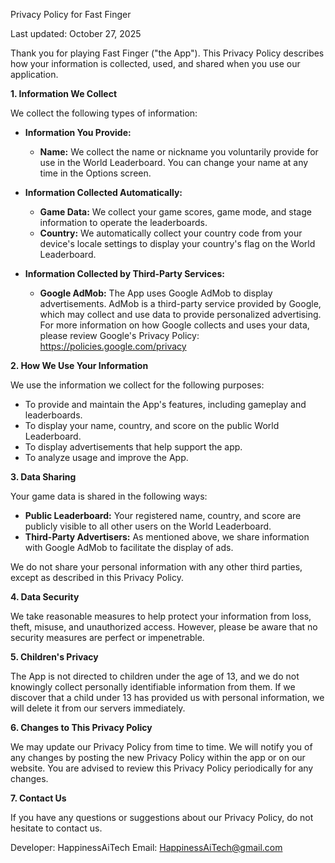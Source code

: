 Privacy Policy for Fast Finger

Last updated: October 27, 2025

Thank you for playing Fast Finger ("the App"). This Privacy Policy describes how your information is collected, used, and shared when you use our application.

**1. Information We Collect**

We collect the following types of information:

*   **Information You Provide:**
    *   **Name:** We collect the name or nickname you voluntarily provide for use in the World Leaderboard. You can change your name at any time in the Options screen.

*   **Information Collected Automatically:**
    *   **Game Data:** We collect your game scores, game mode, and stage information to operate the leaderboards.
    *   **Country:** We automatically collect your country code from your device's locale settings to display your country's flag on the World Leaderboard.

*   **Information Collected by Third-Party Services:**
    *   **Google AdMob:** The App uses Google AdMob to display advertisements. AdMob is a third-party service provided by Google, which may collect and use data to provide personalized advertising. For more information on how Google collects and uses your data, please review Google's Privacy Policy: https://policies.google.com/privacy

**2. How We Use Your Information**

We use the information we collect for the following purposes:

*   To provide and maintain the App's features, including gameplay and leaderboards.
*   To display your name, country, and score on the public World Leaderboard.
*   To display advertisements that help support the app.
*   To analyze usage and improve the App.

**3. Data Sharing**

Your game data is shared in the following ways:

*   **Public Leaderboard:** Your registered name, country, and score are publicly visible to all other users on the World Leaderboard.
*   **Third-Party Advertisers:** As mentioned above, we share information with Google AdMob to facilitate the display of ads.

We do not share your personal information with any other third parties, except as described in this Privacy Policy.

**4. Data Security**

We take reasonable measures to help protect your information from loss, theft, misuse, and unauthorized access. However, please be aware that no security measures are perfect or impenetrable.

**5. Children's Privacy**

The App is not directed to children under the age of 13, and we do not knowingly collect personally identifiable information from them. If we discover that a child under 13 has provided us with personal information, we will delete it from our servers immediately.

**6. Changes to This Privacy Policy**

We may update our Privacy Policy from time to time. We will notify you of any changes by posting the new Privacy Policy within the app or on our website. You are advised to review this Privacy Policy periodically for any changes.

**7. Contact Us**

If you have any questions or suggestions about our Privacy Policy, do not hesitate to contact us.

Developer: HappinessAiTech
Email: HappinessAiTech@gmail.com
